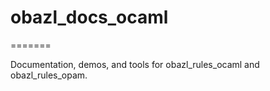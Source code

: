 # obazl_docs_ocaml
=======

Documentation, demos, and tools for obazl_rules_ocaml and obazl_rules_opam.
